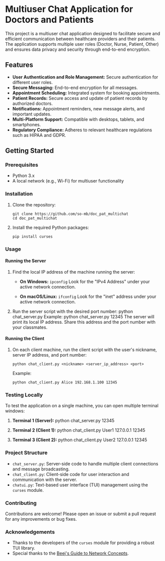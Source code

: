 # Multiuser Chat Application for Doctors and Patients

This project is a multiuser chat application designed to facilitate secure and efficient communication between healthcare providers and their patients. The application supports multiple user roles (Doctor, Nurse, Patient, Other) and ensures data privacy and security through end-to-end encryption.

## Features

- **User Authentication and Role Management:** Secure authentication for different user roles.
- **Secure Messaging:** End-to-end encryption for all messages.
- **Appointment Scheduling:** Integrated system for booking appointments.
- **Patient Records:** Secure access and update of patient records by authorized doctors.
- **Notifications:** Appointment reminders, new message alerts, and important updates.
- **Multi-Platform Support:** Compatible with desktops, tablets, and smartphones.
- **Regulatory Compliance:** Adheres to relevant healthcare regulations such as HIPAA and GDPR.

## Getting Started

### Prerequisites

- Python 3.x
- A local network (e.g., Wi-Fi) for multiuser functionality

### Installation

1. Clone the repository:
   ```
   git clone https://github.com/so-mb/doc_pat_multichat
   cd doc_pat_multichat
   ```

2. Install the required Python packages:
   ```
   pip install curses
   ```

### Usage

#### Running the Server

1. Find the local IP address of the machine running the server:
   - **On Windows:**
     ```ipconfig```
     Look for the "IPv4 Address" under your active network connection.

   - **On macOS/Linux:**
     ```ifconfig```
     Look for the "inet" address under your active network connection.

2. Run the server script with the desired port number:
   python chat_server.py <port>
   Example:
   python chat_server.py 12345
   The server will print its local IP address. Share this address and the port number with your classmates.

#### Running the Client

1. On each client machine, run the client script with the user's nickname, server IP address, and port number:
   ```
   python chat_client.py <nickname> <server_ip_address> <port>
   ```
   Example:
   ```
   python chat_client.py Alice 192.168.1.100 12345
   ```

### Testing Locally

To test the application on a single machine, you can open multiple terminal windows:

1. **Terminal 1 (Server):**
   python chat_server.py 12345

2. **Terminal 2 (Client 1):**
   python chat_client.py User1 127.0.0.1 12345

3. **Terminal 3 (Client 2):**
   python chat_client.py User2 127.0.0.1 12345

### Project Structure

- `chat_server.py`: Server-side code to handle multiple client connections and message broadcasting.
- `chat_client.py`: Client-side code for user interaction and communication with the server.
- `chatui.py`: Text-based user interface (TUI) management using the `curses` module.

### Contributing

Contributions are welcome! Please open an issue or submit a pull request for any improvements or bug fixes.

### Acknowledgements

- Thanks to the developers of the `curses` module for providing a robust TUI library.
- Special thanks to the [Beej's Guide to Network Concepts](https://beej.us/guide/bgnet0/html/#project-multiuser-chat-client-and-server).
